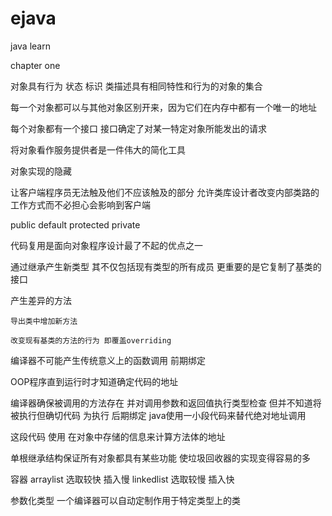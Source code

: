 # ejava
java learn

chapter one

对象具有行为 状态 标识
   类描述具有相同特性和行为的对象的集合

   每一个对象都可以与其他对象区别开来，因为它们在内存中都有一个唯一的地址

   每个对象都有一个接口 接口确定了对某一特定对象所能发出的请求

   将对象看作服务提供者是一件伟大的简化工具

对象实现的隐藏

   让客户端程序员无法触及他们不应该触及的部分
   允许类库设计者改变内部类路的工作方式而不必担心会影响到客户端

   public default protected private

代码复用是面向对象程序设计最了不起的优点之一

通过继承产生新类型 其不仅包括现有类型的所有成员 更重要的是它复制了基类的接口

产生差异的方法

    导出类中增加新方法

    改变现有基类的方法的行为 即覆盖overriding

编译器不可能产生传统意义上的函数调用  前期绑定

OOP程序直到运行时才知道确定代码的地址

编译器确保被调用的方法存在 并对调用参数和返回值执行类型检查 但并不知道将被执行但确切代码
为执行  后期绑定  java使用一小段代码来替代绝对地址调用

这段代码 使用 在对象中存储的信息来计算方法体的地址

单根继承结构保证所有对象都具有某些功能
          使垃圾回收器的实现变得容易的多

容器
    arraylist   选取较快  插入慢
    linkedlist  选取较慢  插入快

参数化类型
    一个编译器可以自动定制作用于特定类型上的类